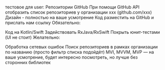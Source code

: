 тестовое для user:
Репозитории GitHub
При помощи GitHub API отобразить список репозиториев у организации xxx (github.com/xxx)
Дизайн - полностью на ваше усмотрение
Код разместить на GitHub и прислать нам ссылку
Обязательно:

Код на Kotlin/Swift
Задействовать RxJava/RxSwift
Покрыть юнит-тестами (UI не стоит)
Желательно:

Обработка сетевых ошибок
Поиск репозиториев в рамках организации по названию (просто фильтр списка подойдёт)
MVI, MVVM, MVP — на ваше усмотрение, будет интересно посмотреть, но лучше без сторонних библиотек
